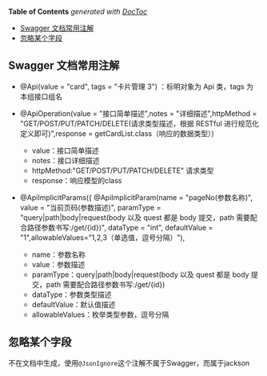 <!-- START doctoc generated TOC please keep comment here to allow auto update -->
<!-- DON'T EDIT THIS SECTION, INSTEAD RE-RUN doctoc TO UPDATE -->
**Table of Contents**  *generated with [DocToc](https://github.com/thlorenz/doctoc)*

- [Swagger 文档常用注解](#swagger-%E6%96%87%E6%A1%A3%E5%B8%B8%E7%94%A8%E6%B3%A8%E8%A7%A3)
- [忽略某个字段](#%E5%BF%BD%E7%95%A5%E6%9F%90%E4%B8%AA%E5%AD%97%E6%AE%B5)

<!-- END doctoc generated TOC please keep comment here to allow auto update -->

## Swagger 文档常用注解

- @Api(value = "card", tags = "卡片管理 3") ：标明对象为 Api 类，tags 为本组接口组名

- @ApiOperation(value = "接口简单描述",notes = "详细描述",httpMethod = "GET/POST/PUT/PATCH/DELETE(请求类型描述，根据 RESTful 进行规范化定义即可)",response = getCardList.class（响应的数据类型）)

    - value：接口简单描述
    - notes：接口详细描述
    - httpMethod:"GET/POST/PUT/PATCH/DELETE" 请求类型
    - response：响应模型的class


- @ApiImplicitParams({
  @ApiImplicitParam(name = "pageNo(参数名称)", value = "当前页码(参数描述)", paramType = "query|path|body|request(body 以及 quest 都是 body 提交，path 需要配合路径参数书写:/get/{id})", dataType = "int", defaultValue = "1",allowableValues="1,2,3（单选值，逗号分隔）"),

  - name：参数名称
  - value：参数描述
  - paramType：query|path|body|request(body 以及 quest 都是 body 提交，path 需要配合路径参数书写:/get/{id})
  - dataType：参数类型描述
  - defaultValue：默认值描述
  - allowableValues：枚举类型参数，逗号分隔


## 忽略某个字段

不在文档中生成，使用`@JsonIgnore`这个注解不属于Swagger，而属于jackson
